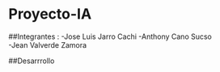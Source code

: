 # Proyecto-IA

##Integrantes : 
 -Jose Luis Jarro Cachi
 -Anthony Cano Sucso  
 -Jean Valverde Zamora

##Desarrrollo 


##
